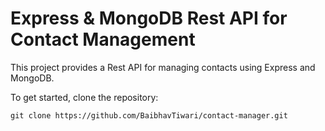 <h1>Express & MongoDB Rest API for Contact Management</h1>
    <p>This project provides a Rest API for managing contacts using Express and MongoDB.</p>
    <p>To get started, clone the repository:</p>
    
    git clone https://github.com/BaibhavTiwari/contact-manager.git